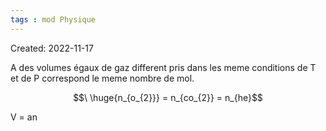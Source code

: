 ```yaml
---
tags : mod Physique
---
```

Created: 2022-11-17

A des volumes égaux de gaz different pris dans les meme conditions de T et de P correspond le meme nombre de mol.






$$\ \huge{n_{o_{2}}} = n_{co_{2}} = n_{he}$$

V = an 
